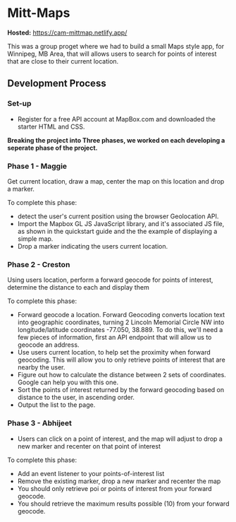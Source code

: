 # Mitt-Maps
**Hosted:** https://cam-mittmap.netlify.app/

This was a group proget where we had to build a small Maps style app, for Winnipeg, MB Area, that will allows users to search for points of interest that are close to their current location. 

## Development Process

### Set-up

- Register for a free API account at MapBox.com and downloaded the starter HTML and CSS.

**Breaking the project into Three phases, we worked on each developing a seperate phase of the project.**

### Phase 1 - Maggie
Get current location, draw a map, center the map on this location and drop a marker.

To complete this phase:

- detect the user's current position using the browser Geolocation API.
- Import the Mapbox GL JS JavaScript library, and it's associated JS file, as shown in the quickstart guide and the the example of displaying a simple map.
- Drop a marker indicating the users current location.

### Phase 2  - Creston
Using users location, perform a forward geocode for points of interest, determine the distance to each and display them

To complete this phase:
- Forward geocode a location. Forward Geocoding converts location text into geographic coordinates, turning 2 Lincoln Memorial Circle NW into longitude/latitude coordinates -77.050, 38.889. To do this, we'll need a few pieces of information, first an API endpoint that will allow us to geocode an address.
- Use users current location, to help set the proximity when forward geocoding. This will allow you to only retrieve points of interest that are nearby the user.
- Figure out how to calculate the distance between 2 sets of coordinates. Google can help you with this one.
- Sort the points of interest returned by the forward geocoding based on distance to the user, in ascending order.
- Output the list to the page.

### Phase 3 - Abhijeet
- Users can click on a point of interest, and the map will adjust to drop a new marker and recenter on that point of interest

To complete this phase:
- Add an event listener to your points-of-interest list
- Remove the existing marker, drop a new marker and recenter the map
- You should only retrieve poi or points of interest from your forward geocode.
- You should retrieve the maximum results possible (10) from your forward geocode.
